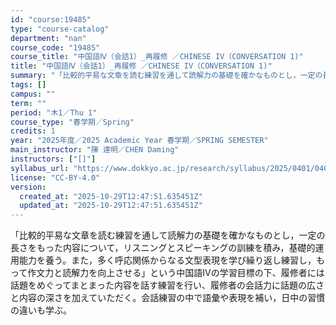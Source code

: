 ```yaml
---
id: "course:19485"
type: "course-catalog"
department: "nan"
course_code: "19485"
course_title: "中国語Ⅳ（会話1）_再履修 ／CHINESE IV（CONVERSATION 1)"
title: "中国語Ⅳ（会話1）_再履修 ／CHINESE IV（CONVERSATION 1)"
summary: "「比較的平易な文章を読む練習を通して読解力の基礎を確かなものとし，一定の長さをもった内容について，リスニングとスピーキングの訓練を積み，基礎的運用能力を養う。また，多く呼応関係からなる文型表現を学び繰り返し練習し，もって作文力と読解力を向上…"
tags: []
campus: ""
term: ""
period: "木1／Thu 1"
course_type: "春学期／Spring"
credits: 1
year: "2025年度／2025 Academic Year 春学期／SPRING SEMESTER"
main_instructor: "陳 達明／CHEN Daming"
instructors: ["[]"]
syllabus_url: "https://www.dokkyo.ac.jp/research/syllabus/2025/0401/0401_19485_ja_JP.html"
license: "CC-BY-4.0"
version:
  created_at: "2025-10-29T12:47:51.635451Z"
  updated_at: "2025-10-29T12:47:51.635451Z"
---
```

「比較的平易な文章を読む練習を通して読解力の基礎を確かなものとし，一定の長さをもった内容について，リスニングとスピーキングの訓練を積み，基礎的運用能力を養う。また，多く呼応関係からなる文型表現を学び繰り返し練習し，もって作文力と読解力を向上させる」という中国語Ⅳの学習目標の下、履修者には話題をめぐってまとまった内容を話す練習を行い、履修者の会話力に話題の広さと内容の深さを加えていただく。会話練習の中で語彙や表現を補い，日中の習慣の違いも学ぶ。
